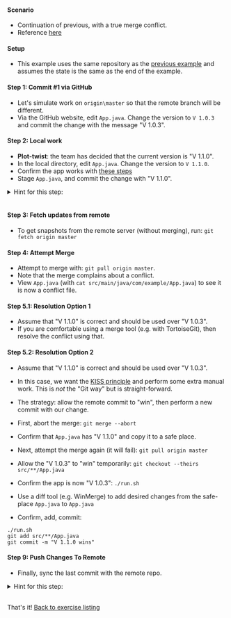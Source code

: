 
#### Scenario

* Continuation of previous, with a true merge conflict.
* Reference [here](https://git-scm.com/book/en/v2/Git-Basics-Working-with-Remotes)

#### Setup

* This example uses the same repository as the [previous example](./reference_doc/egg_12_remote.md) and assumes the state is the same as the end of the example.

#### Step 1: Commit #1 via GitHub

* Let's simulate work on `origin\master` so that the remote branch will be different.
* Via the GitHub website, edit `App.java`. Change the version to `V 1.0.3` and commit the change with the message "V 1.0.3".

#### Step 2: Local work

* **Plot-twist**: the team has decided that the current version is "V 1.1.0".
* In the local directory, edit `App.java`. Change the version to `V 1.1.0`.
* Confirm the app works with [these steps](./reference_doc/ConfirmApp.md)
* Stage `App.java`, and commit the change with "V 1.1.0".

<details><summary>Hint for this step:</summary>
<p><pre>
git add src/**/App.java
git status
git commit "V 1.1.0"
</pre></p></details>
<br/>

#### Step 3: Fetch updates from remote

* To get snapshots from the remote server (without merging), run: `git fetch origin master`

#### Step 4: Attempt Merge

* Attempt to merge with: `git pull origin master`. 
* Note that the merge complains about a conflict.
* View `App.java` (with `cat src/main/java/com/example/App.java`) to see it is now a conflict file.

#### Step 5.1: Resolution Option 1

* Assume that "V 1.1.0" is correct and should be used over "V 1.0.3".
* If you are comfortable using a merge tool (e.g. with TortoiseGit), then resolve the conflict using that.

#### Step 5.2: Resolution Option 2

* Assume that "V 1.1.0" is correct and should be used over "V 1.0.3".
* In this case, we want the [KISS principle](https://en.wikipedia.org/wiki/KISS_principle) and perform some extra manual work. This is _not_ the "Git way" but is straight-forward.
* The strategy: allow the remote commit to "win", then perform a new commit with our change. 

* First, abort the merge: `git merge --abort`
* Confirm that `App.java` has "V 1.1.0" and copy it to a safe place.
* Next, attempt the merge again (it will fail): `git pull origin master`
* Allow the "V 1.0.3" to "win" temporarily: `git checkout --theirs src/**/App.java`
* Confirm the app is now "V 1.0.3": `./run.sh`
* Use a diff tool (e.g. WinMerge) to add desired changes from the safe-place `App.java` to `App.java` 

* Confirm, add, commit:
```
./run.sh
git add src/**/App.java
git commit -m "V 1.1.0 wins"
```

#### Step 9: Push Changes To Remote

* Finally, sync the last commit with the remote repo.

<details><summary>Hint for this step:</summary>
<p><pre>
git push origin master
</pre></p></details>
<br/>

That's it! [Back to exercise listing](./Exercises.md)
